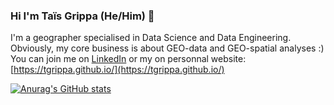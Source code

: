 ### Hi I'm Taïs Grippa (He/Him) 👋
I'm a geographer specialised in Data Science and Data Engineering. Obviously, my core business is about GEO-data and GEO-spatial analyses :)
You can join me on [LinkedIn](https://www.linkedin.com/in/tgrippa) or my on personnal website: [https://tgrippa.github.io/](https://tgrippa.github.io/)


[![Anurag's GitHub stats](https://github-readme-stats.vercel.app/api?username=tgrippa&count_private=true&show_icons=true)](https://github.com/anuraghazra/github-readme-stats)
